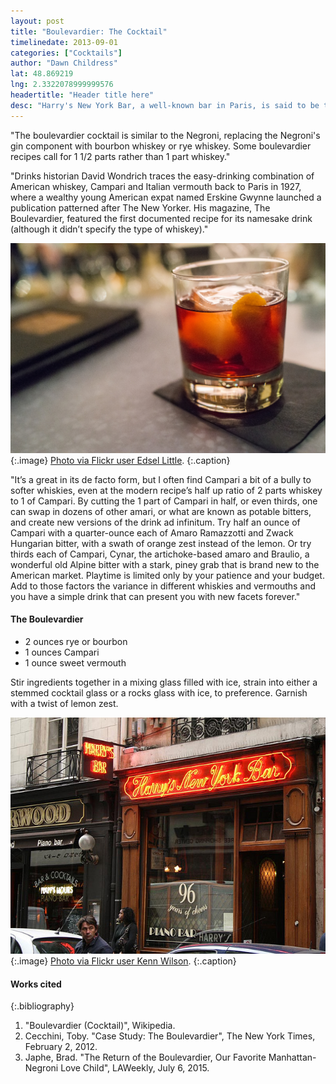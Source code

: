 ```yaml
---
layout: post
title: "Boulevardier: The Cocktail"
timelinedate: 2013-09-01
categories: ["Cocktails"]
author: "Dawn Childress"
lat: 48.869219
lng: 2.3322078999999576
headertitle: "Header title here"
desc: "Harry's New York Bar, a well-known bar in Paris, is said to be the birthplace of classic cocktails such as the Bloody Mary, French 75, Side Car and the Boulevardier."
---
```

"The boulevardier cocktail is similar to the Negroni, replacing the Negroni's gin component with bourbon whiskey or rye whiskey. Some boulevardier recipes call for 1 1/2 parts rather than 1 part whiskey."

"Drinks historian David Wondrich traces the easy-drinking combination of American whiskey, Campari and Italian vermouth back to Paris in 1927, where a wealthy young American expat named Erskine Gwynne launched a publication patterned after The New Yorker. His magazine, The Boulevardier, featured the first documented recipe for its namesake drink (although it didn’t specify the type of whiskey)."

![The Boulevardier Cocktail](images/boulevardier1.jpg)
   {:.image}
[Photo via Flickr user Edsel Little](https://www.flickr.com/photos/edsel_/16164913902).
   {:.caption}

"It’s a great in its de facto form, but I often find Campari a bit of a bully to softer whiskies, even at the modern recipe’s half up ratio of 2 parts whiskey to 1 of Campari. By cutting the 1 part of Campari in half, or even thirds, one can swap in dozens of other amari, or what are known as potable bitters, and create new versions of the drink ad infinitum. Try half an ounce of Campari with a quarter-ounce each of Amaro Ramazzotti and Zwack Hungarian bitter, with a swath of orange zest instead of the lemon. Or try thirds each of Campari, Cynar, the artichoke-based amaro and Braulio, a wonderful old Alpine bitter with a stark, piney grab that is brand new to the American market. Playtime is limited only by your patience and your budget. Add to those factors the variance in different whiskies and vermouths and you have a simple drink that can present you with new facets forever."

#### The Boulevardier
* 2 ounces rye or bourbon
* 1 ounces Campari
* 1 ounce sweet vermouth

Stir ingredients together in a mixing glass filled with ice, strain into either a stemmed cocktail glass or a rocks glass with ice, to preference. Garnish with a twist of lemon zest.

![Harry's New York Bar, Paris](images/boulevardier2.jpg)
   {:.image}
[Photo via Flickr user Kenn Wilson](https://www.flickr.com/photos/kchrist/2893087153).
   {:.caption}

#### Works cited

{:.bibliography}
1. "Boulevardier (Cocktail)", Wikipedia.
2. Cecchini, Toby. "Case Study: The Boulevardier", The New York Times, February 2, 2012.
3. Japhe, Brad. "The Return of the Boulevardier, Our Favorite Manhattan-Negroni Love Child", LAWeekly, July 6, 2015.
